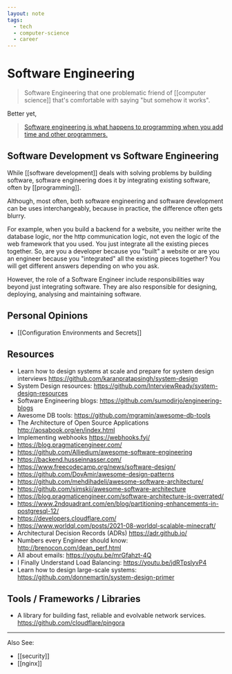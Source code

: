 ```yaml
---
layout: note
tags:
  - tech
  - computer-science
  - career
---
```


# Software Engineering

> Software Engineering that one problematic friend of [[computer science]] that's comfortable with saying "but somehow it works".

Better yet,

> [Software engineering is what happens to programming when you add time and other programmers.](https://research.swtch.com/vgo-eng)

## Software Development vs Software Engineering

While [[software development]] deals with solving problems by building software, software engineering does it by integrating existing software, often by [[programming]].

Although, most often, both software engineering and software development can be uses interchangeably, because in practice, the difference often gets blurry.

For example, when you build a backend for a website, you neither write the database logic, nor the http communication logic, not even the logic of the web framework that you used. You just integrate all the existing pieces together. So, are you a developer because you "built" a website or are you an engineer because you "integrated" all the existing pieces together? You will get different answers depending on who you ask.

However, the role of a Software Engineer include responsibilities way beyond just integrating software. They are also responsible for designing, deploying, analysing and maintaining software.

## Personal Opinions

- [[Configuration Environments and Secrets]]

## Resources

- Learn how to design systems at scale and prepare for system design interviews https://github.com/karanpratapsingh/system-design
- System Design resources: https://github.com/InterviewReady/system-design-resources
- Software Engineering blogs: https://github.com/sumodirjo/engineering-blogs
- Awesome DB tools: https://github.com/mgramin/awesome-db-tools
- The Architecture of Open Source Applications http://aosabook.org/en/index.html
- Implementing webhooks https://webhooks.fyi/
- https://blog.pragmaticengineer.com/
- https://github.com/Alliedium/awesome-software-engineering
- https://backend.husseinnasser.com/
- https://www.freecodecamp.org/news/software-design/
- https://github.com/DovAmir/awesome-design-patterns
- https://github.com/mehdihadeli/awesome-software-architecture/
- https://github.com/simskij/awesome-software-architecture
- https://blog.pragmaticengineer.com/software-architecture-is-overrated/
- https://www.2ndquadrant.com/en/blog/partitioning-enhancements-in-postgresql-12/
- https://developers.cloudflare.com/
- https://www.worldql.com/posts/2021-08-worldql-scalable-minecraft/
- Architectural Decision Records (ADRs) https://adr.github.io/
- Numbers every Engineer should know: http://brenocon.com/dean_perf.html
- All about emails: https://youtu.be/mrGfahzt-4Q
- I Finally Understand Load Balancing: https://youtu.be/jdRTpslyvP4
- Learn how to design large-scale systems: https://github.com/donnemartin/system-design-primer

## Tools / Frameworks / Libraries

- A library for building fast, reliable and evolvable network services.
  https://github.com/cloudflare/pingora

---

Also See:

- [[security]]
- [[nginx]]
